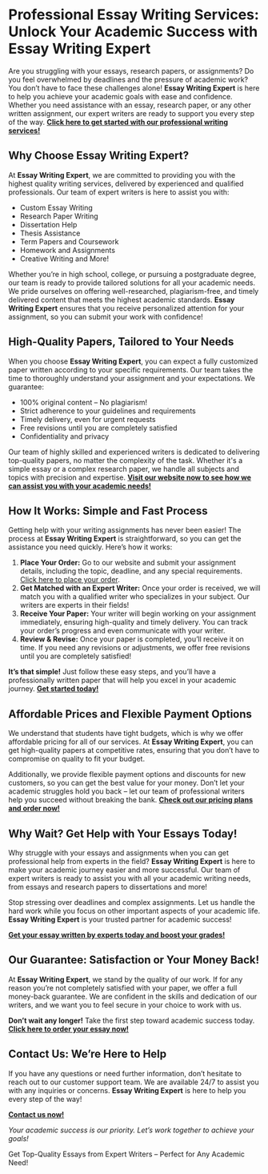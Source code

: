 <h1>Professional Essay Writing Services: Unlock Your Academic Success with Essay Writing Expert</h1>

<p>Are you struggling with your essays, research papers, or assignments? Do you feel overwhelmed by deadlines and the pressure of academic work? You don’t have to face these challenges alone! <strong>Essay Writing Expert</strong> is here to help you achieve your academic goals with ease and confidence. Whether you need assistance with an essay, research paper, or any other written assignment, our expert writers are ready to support you every step of the way. <a href="https://tinyurl.com/topessay?keyword=essay+writing+expert" target="_blank"><strong>Click here to get started with our professional writing services!</strong></a></p>

<h2>Why Choose Essay Writing Expert?</h2>

<p>At <strong>Essay Writing Expert</strong>, we are committed to providing you with the highest quality writing services, delivered by experienced and qualified professionals. Our team of expert writers is here to assist you with:</p>

<ul>
  <li>Custom Essay Writing</li>
  <li>Research Paper Writing</li>
  <li>Dissertation Help</li>
  <li>Thesis Assistance</li>
  <li>Term Papers and Coursework</li>
  <li>Homework and Assignments</li>
  <li>Creative Writing and More!</li>
</ul>

<p>Whether you’re in high school, college, or pursuing a postgraduate degree, our team is ready to provide tailored solutions for all your academic needs. We pride ourselves on offering well-researched, plagiarism-free, and timely delivered content that meets the highest academic standards. <strong>Essay Writing Expert</strong> ensures that you receive personalized attention for your assignment, so you can submit your work with confidence!</p>

<h2>High-Quality Papers, Tailored to Your Needs</h2>

<p>When you choose <strong>Essay Writing Expert</strong>, you can expect a fully customized paper written according to your specific requirements. Our team takes the time to thoroughly understand your assignment and your expectations. We guarantee:</p>

<ul>
  <li>100% original content – No plagiarism!</li>
  <li>Strict adherence to your guidelines and requirements</li>
  <li>Timely delivery, even for urgent requests</li>
  <li>Free revisions until you are completely satisfied</li>
  <li>Confidentiality and privacy</li>
</ul>

<p>Our team of highly skilled and experienced writers is dedicated to delivering top-quality papers, no matter the complexity of the task. Whether it's a simple essay or a complex research paper, we handle all subjects and topics with precision and expertise. <a href="https://tinyurl.com/topessay?keyword=essay+writing+expert" target="_blank"><strong>Visit our website now to see how we can assist you with your academic needs!</strong></a></p>

<h2>How It Works: Simple and Fast Process</h2>

<p>Getting help with your writing assignments has never been easier! The process at <strong>Essay Writing Expert</strong> is straightforward, so you can get the assistance you need quickly. Here’s how it works:</p>

<ol>
  <li><strong>Place Your Order:</strong> Go to our website and submit your assignment details, including the topic, deadline, and any special requirements. <a href="https://tinyurl.com/topessay?keyword=essay+writing+expert" target="_blank">Click here to place your order</a>.</li>
  <li><strong>Get Matched with an Expert Writer:</strong> Once your order is received, we will match you with a qualified writer who specializes in your subject. Our writers are experts in their fields!</li>
  <li><strong>Receive Your Paper:</strong> Your writer will begin working on your assignment immediately, ensuring high-quality and timely delivery. You can track your order’s progress and even communicate with your writer.</li>
  <li><strong>Review & Revise:</strong> Once your paper is completed, you’ll receive it on time. If you need any revisions or adjustments, we offer free revisions until you are completely satisfied!</li>
</ol>

<p><strong>It’s that simple!</strong> Just follow these easy steps, and you’ll have a professionally written paper that will help you excel in your academic journey. <a href="https://tinyurl.com/topessay?keyword=essay+writing+expert" target="_blank"><strong>Get started today!</strong></a></p>

<h2>Affordable Prices and Flexible Payment Options</h2>

<p>We understand that students have tight budgets, which is why we offer affordable pricing for all of our services. At <strong>Essay Writing Expert</strong>, you can get high-quality papers at competitive rates, ensuring that you don’t have to compromise on quality to fit your budget.</p>

<p>Additionally, we provide flexible payment options and discounts for new customers, so you can get the best value for your money. Don’t let your academic struggles hold you back – let our team of professional writers help you succeed without breaking the bank. <a href="https://tinyurl.com/topessay?keyword=essay+writing+expert" target="_blank"><strong>Check out our pricing plans and order now!</strong></a></p>

<h2>Why Wait? Get Help with Your Essays Today!</h2>

<p>Why struggle with your essays and assignments when you can get professional help from experts in the field? <strong>Essay Writing Expert</strong> is here to make your academic journey easier and more successful. Our team of expert writers is ready to assist you with all your academic writing needs, from essays and research papers to dissertations and more!</p>

<p>Stop stressing over deadlines and complex assignments. Let us handle the hard work while you focus on other important aspects of your academic life. <strong>Essay Writing Expert</strong> is your trusted partner for academic success!</p>

<p><a href="https://tinyurl.com/topessay?keyword=essay+writing+expert" target="_blank"><strong>Get your essay written by experts today and boost your grades!</strong></a></p>

<h2>Our Guarantee: Satisfaction or Your Money Back!</h2>

<p>At <strong>Essay Writing Expert</strong>, we stand by the quality of our work. If for any reason you’re not completely satisfied with your paper, we offer a full money-back guarantee. We are confident in the skills and dedication of our writers, and we want you to feel secure in your choice to work with us.</p>

<p><strong>Don’t wait any longer!</strong> Take the first step toward academic success today. <a href="https://tinyurl.com/topessay?keyword=essay+writing+expert" target="_blank"><strong>Click here to order your essay now!</strong></a></p>

<h2>Contact Us: We’re Here to Help</h2>

<p>If you have any questions or need further information, don’t hesitate to reach out to our customer support team. We are available 24/7 to assist you with any inquiries or concerns. <strong>Essay Writing Expert</strong> is here to help you every step of the way!</p>

<p><a href="https://tinyurl.com/topessay?keyword=essay+writing+expert" target="_blank"><strong>Contact us now!</strong></a></p>

<p><em>Your academic success is our priority. Let’s work together to achieve your goals!</em></p>
Get Top-Quality Essays from Expert Writers – Perfect for Any Academic Need!
